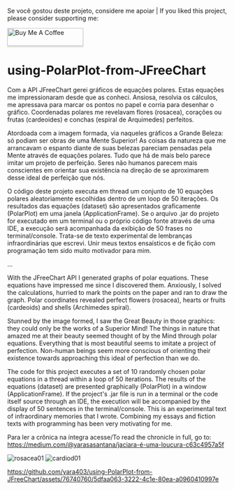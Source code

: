 Se você gostou deste projeto, considere me apoiar | If you liked this project, please consider supporting me:

<a href="https://www.buymeacoffee.com/yarasa" target="_blank"><img src="https://www.buymeacoffee.com/assets/img/custom_images/orange_img.png" alt="Buy Me A Coffee" style="height: 41px !important;width: 174px !important;box-shadow: 0px 3px 2px 0px rgba(190, 190, 190, 0.5) !important;-webkit-box-shadow: 0px 3px 2px 0px rgba(190, 190, 190, 0.5) !important;" ></a>

# using-PolarPlot-from-JFreeChart
Com a API JFreeChart gerei gráficos de equações polares. Estas equações me impressionaram desde que as conheci. Ansiosa, resolvia os cálculos, me apressava para marcar 
os pontos no papel e corria para desenhar o gráfico. Coordenadas polares me revelavam flores (rosacea), corações ou frutas (cardeoides) e conchas (espiral de 
Arquimedes) perfeitos.

Atordoada com a imagem formada, via naqueles gráficos a Grande Beleza: só podiam ser obras de uma Mente Superior! As coisas da natureza que me arrancavam o espanto 
diante de suas belezas pareciam pensadas pela Mente através de equações polares. Tudo que há de mais belo parece imitar um projeto de perfeição. Seres não humanos 
parecem mais conscientes em orientar sua existência na direção de se aproximarem desse ideal de perfeição que nós.

O código deste projeto executa em thread um conjunto de 10 equações polares aleatoriamente escolhidas dentro de um loop de 50 iterações. Os resultados das equações 
(dataset) são apresentados graficamente (PolarPlot) em uma janela (ApplicationFrame). Se o arquivo .jar do projeto for executado em um terminal ou o próprio código 
fonte através de uma IDE, a execução será acompanhada da exibição de 50 frases no terminal/console. Trata-se de texto experimental de lembranças infraordinárias que 
escrevi. Unir meus textos ensaísticos e de fição com programação tem sido muito motivador para mim.

...

With the JFreeChart API I generated graphs of polar equations. These equations have impressed me since I discovered them. Anxiously, I solved the calculations, hurried 
to mark the points on the paper and ran to draw the graph. Polar coordinates revealed perfect flowers (rosacea), hearts or fruits (cardeoids) and shells (Archimedes 
spiral).

Stunned by the image formed, I saw the Great Beauty in those graphics: they could only be the works of a Superior Mind! The things in nature that amazed me at their 
beauty seemed thought of by the Mind through polar equations. Everything that is most beautiful seems to imitate a project of perfection. Non-human beings seem more 
conscious of orienting their existence towards approaching this ideal of perfection than we do.

The code for this project executes a set of 10 randomly chosen polar equations in a thread within a loop of 50 iterations. The results of the equations (dataset) are presented graphically (PolarPlot) in a window (ApplicationFrame). If the project's .jar file is run in a terminal or the code itself source through an IDE, the execution will be accompanied by the display of 50 sentences in the terminal/console. This is an experimental text of infraordinary memories that I wrote. Combining my essays and fiction texts with programming has been very motivating for me.

Para ler a crônica na íntegra acesse/To read the chronicle in full, go to: 
https://medium.com/@yarasasantana/jaciara-é-uma-loucura-c63c4957a5f


![rosacea01](https://github.com/yara403/using-PolarPlot-from-JFreeChart/assets/76740760/33829f15-f535-41b1-b326-a64a468dfa5e)
![cardiod01](https://github.com/yara403/using-PolarPlot-from-JFreeChart/assets/76740760/c7e35493-e125-4c6f-8870-dbc3aecf904e)

https://github.com/yara403/using-PolarPlot-from-JFreeChart/assets/76740760/5dfaa063-3222-4c1e-80ea-a0960410997e
